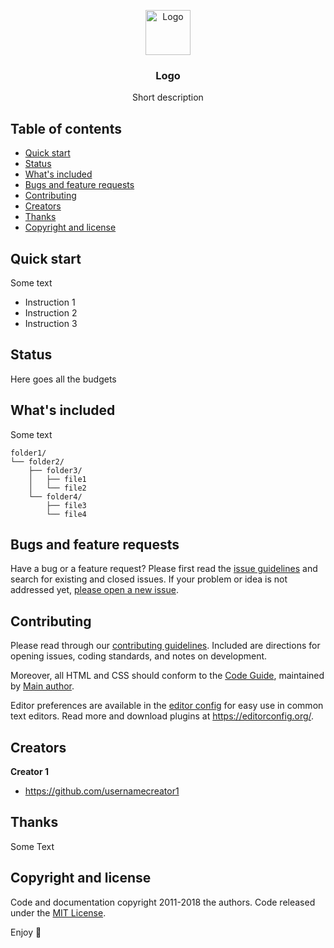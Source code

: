 <p align="center">
    <img src="https://www.google.com/search?q=leximariewright&rls=com.microsoft:en-US:%7Breferrer:source%3F%7D&sxsrf=APq-WBvwOniQJATKxV6g5K3YFQahQVZ_kA:1649301403482&source=lnms&tbm=isch&sa=X&ved=2ahUKEwjbv6DC_oD3AhWWFTQIHcBnAXIQ_AUoAnoECAEQBA&biw=1728&bih=969&dpr=2#imgrc=mEZmtQC0o2RcIM" alt="Logo" width=72 height=72>
  </a>

  <h3 align="center">Logo</h3>

  <p align="center">
    Short description
  </p>
</p>


## Table of contents

- [Quick start](#quick-start)
- [Status](#status)
- [What's included](#whats-included)
- [Bugs and feature requests](#bugs-and-feature-requests)
- [Contributing](#contributing)
- [Creators](#creators)
- [Thanks](#thanks)
- [Copyright and license](#copyright-and-license)


## Quick start

Some text

- Instruction 1
- Instruction 2
- Instruction 3

## Status

Here goes all the budgets

## What's included

Some text

```text
folder1/
└── folder2/
    ├── folder3/
    │   ├── file1
    │   └── file2
    └── folder4/
        ├── file3
        └── file4
```

## Bugs and feature requests

Have a bug or a feature request? Please first read the [issue guidelines](https://reponame/blob/master/CONTRIBUTING.md) and search for existing and closed issues. If your problem or idea is not addressed yet, [please open a new issue](https://reponame/issues/new).

## Contributing

Please read through our [contributing guidelines](https://reponame/blob/master/CONTRIBUTING.md). Included are directions for opening issues, coding standards, and notes on development.

Moreover, all HTML and CSS should conform to the [Code Guide](https://github.com/mdo/code-guide), maintained by [Main author](https://github.com/usernamemainauthor).

Editor preferences are available in the [editor config](https://reponame/blob/master/.editorconfig) for easy use in common text editors. Read more and download plugins at <https://editorconfig.org/>.

## Creators

**Creator 1**

- <https://github.com/usernamecreator1>

## Thanks

Some Text

## Copyright and license

Code and documentation copyright 2011-2018 the authors. Code released under the [MIT License](https://reponame/blob/master/LICENSE).

Enjoy :metal: